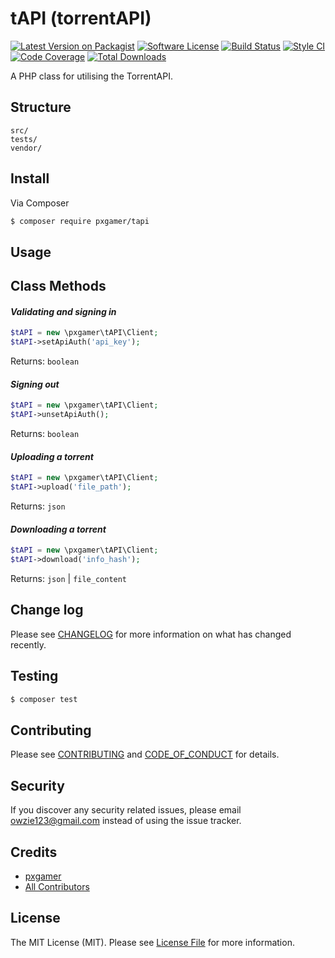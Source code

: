 # tAPI (torrentAPI)

[![Latest Version on Packagist][ico-version]][link-packagist]
[![Software License][ico-license]](LICENSE.md)
[![Build Status][ico-travis]][link-travis]
[![Style CI][ico-styleci]][link-styleci]
[![Code Coverage][ico-code-quality]][link-code-quality]
[![Total Downloads][ico-downloads]][link-downloads]

A PHP class for utilising the TorrentAPI.

## Structure

```
src/
tests/
vendor/
```

## Install

Via Composer

``` bash
$ composer require pxgamer/tapi
```

## Usage

## Class Methods

#### _Validating and signing in_

```php
$tAPI = new \pxgamer\tAPI\Client;
$tAPI->setApiAuth('api_key');
```
Returns: `boolean`

#### _Signing out_

```php
$tAPI = new \pxgamer\tAPI\Client;
$tAPI->unsetApiAuth();
```
Returns: `boolean`

#### _Uploading a torrent_

```php
$tAPI = new \pxgamer\tAPI\Client;
$tAPI->upload('file_path');
```
Returns: `json`

#### _Downloading a torrent_

```php
$tAPI = new \pxgamer\tAPI\Client;
$tAPI->download('info_hash');
```
Returns: `json` | `file_content`

## Change log

Please see [CHANGELOG](CHANGELOG.md) for more information on what has changed recently.

## Testing

``` bash
$ composer test
```

## Contributing

Please see [CONTRIBUTING](CONTRIBUTING.md) and [CODE_OF_CONDUCT](CODE_OF_CONDUCT.md) for details.

## Security

If you discover any security related issues, please email owzie123@gmail.com instead of using the issue tracker.

## Credits

- [pxgamer][link-author]
- [All Contributors][link-contributors]

## License

The MIT License (MIT). Please see [License File](LICENSE.md) for more information.

[ico-version]: https://img.shields.io/packagist/v/pxgamer/tapi.svg?style=flat-square
[ico-license]: https://img.shields.io/badge/license-MIT-brightgreen.svg?style=flat-square
[ico-travis]: https://img.shields.io/travis/pxgamer/tapi/master.svg?style=flat-square
[ico-styleci]: https://styleci.io/repos/73486371/shield
[ico-code-quality]: https://img.shields.io/codecov/c/github/pxgamer/tapi.svg?style=flat-square
[ico-downloads]: https://img.shields.io/packagist/dt/pxgamer/tapi.svg?style=flat-square

[link-packagist]: https://packagist.org/packages/pxgamer/tapi
[link-travis]: https://travis-ci.org/pxgamer/tapi
[link-styleci]: https://styleci.io/repos/73486371
[link-code-quality]: https://codecov.io/gh/pxgamer/tapi
[link-downloads]: https://packagist.org/packages/pxgamer/tapi
[link-author]: https://github.com/pxgamer
[link-contributors]: ../../contributors
